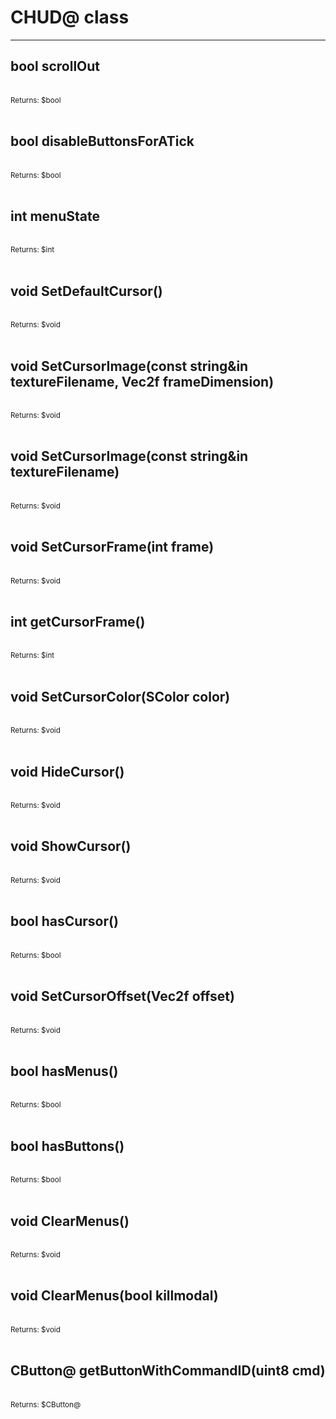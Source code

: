 # CHUD@ class

---

## bool scrollOut

<br>
<small>Returns: $bool </small>

<br>
<br>

## bool disableButtonsForATick

<br>
<small>Returns: $bool </small>

<br>
<br>

## int menuState

<br>
<small>Returns: $int </small>

<br>
<br>

## void SetDefaultCursor()

<br>
<small>Returns: $void </small>

<br>
<br>

## void SetCursorImage(const string&in textureFilename, Vec2f frameDimension)

<br>
<small>Returns: $void </small>

<br>
<br>

## void SetCursorImage(const string&in textureFilename)

<br>
<small>Returns: $void </small>

<br>
<br>

## void SetCursorFrame(int frame)

<br>
<small>Returns: $void </small>

<br>
<br>

## int getCursorFrame()

<br>
<small>Returns: $int </small>

<br>
<br>

## void SetCursorColor(SColor color)

<br>
<small>Returns: $void </small>

<br>
<br>

## void HideCursor()

<br>
<small>Returns: $void </small>

<br>
<br>

## void ShowCursor()

<br>
<small>Returns: $void </small>

<br>
<br>

## bool hasCursor()

<br>
<small>Returns: $bool </small>

<br>
<br>

## void SetCursorOffset(Vec2f offset)

<br>
<small>Returns: $void </small>

<br>
<br>

## bool hasMenus()

<br>
<small>Returns: $bool </small>

<br>
<br>

## bool hasButtons()

<br>
<small>Returns: $bool </small>

<br>
<br>

## void ClearMenus()

<br>
<small>Returns: $void </small>

<br>
<br>

## void ClearMenus(bool killmodal)

<br>
<small>Returns: $void </small>

<br>
<br>

## CButton@ getButtonWithCommandID(uint8 cmd)

<br>
<small>Returns: $CButton@ </small>

<br>
<br>

